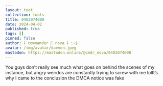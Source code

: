 ```yaml
---
layout: toot
collection: toots
title: 0402074000
date: 2024-04-02
published: true
tags: []
pinned: false
author: ⸸ commander ░ nova ⸸ :~$
avatar: /img/avatar/daemon.jpeg
mastodon: https://mastodon.online/@cmdr_nova/0402074000
---
```


You guys don’t really see much what goes on behind the scenes of my instance, but angry weirdos are constantly trying to screw with me lolIt’s why I came to the conclusion the DMCA notice was fake
